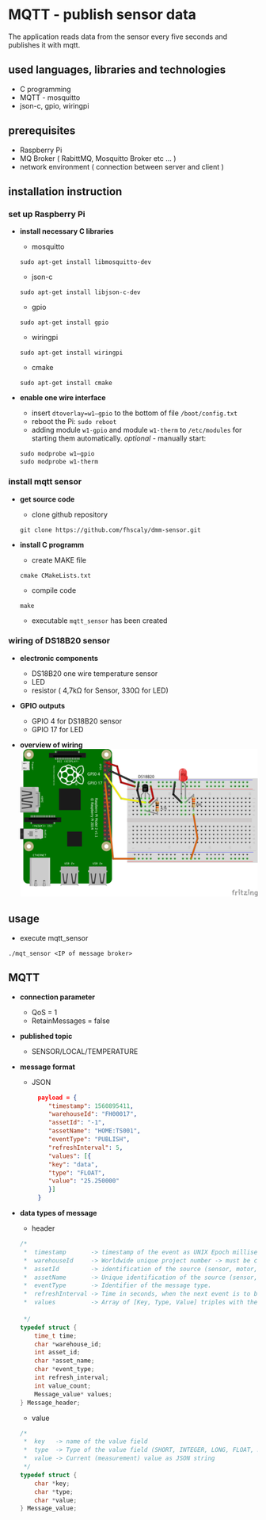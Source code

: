 # MQTT - publish sensor data
The application reads data from the sensor every five seconds and publishes it with mqtt.  

## used languages, libraries and technologies
* C programming
* MQTT - mosquitto
* json-c, gpio, wiringpi

## prerequisites
* Raspberry Pi
* MQ Broker ( RabittMQ, Mosquitto Broker etc ...  )
* network environment ( connection between server and client )

## installation instruction

### set up Raspberry Pi
*  **install necessary C libraries**
    *  mosquitto
      ```
      sudo apt-get install libmosquitto-dev
      ```
    * json-c
    ```
    sudo apt-get install libjson-c-dev
    ```
    * gpio
    ```
    sudo apt-get install gpio
    ```
    * wiringpi
    ```
    sudo apt-get install wiringpi
    ```
    * cmake
    ```
    sudo apt-get install cmake
    ```

* **enable one wire interface**
    * insert `dtoverlay=w1–gpio` to the bottom of file `/boot/config.txt`
    * reboot the Pi: `sudo reboot`
    * adding module `w1-gpio` and module `w1-therm` to `/etc/modules` for starting them automatically.
    _optional_ - manually start: 
    ```
    sudo modprobe w1–gpio
    sudo modprobe w1-therm 
    ```

### install mqtt sensor
*  **get source code**
    * clone github repository
    ```
    git clone https://github.com/fhscaly/dmm-sensor.git
    ```

* **install C programm** 
    * create MAKE file
    ```
    cmake CMakeLists.txt
    ```
    * compile code
    ```
    make 
    ```
    * executable `mqtt_sensor` has been created
    
### wiring of DS18B20 sensor
* **electronic components**
    * DS18B20 one wire temperature sensor
    * LED
    * resistor ( 4,7kΩ for Sensor, 330Ω for LED)
    
* **GPIO outputs**
    * GPIO 4 for DS18B20 sensor
    * GPIO 17 for LED
    
* **overview of wiring**
![](sensor.png)

## usage
* execute mqtt_sensor
```
./mqt_sensor <IP of message broker>
```

## MQTT

* **connection parameter**
    * QoS = 1
    * RetainMessages = false

* **published topic**
    * SENSOR/LOCAL/TEMPERATURE
    
* **message format**
    * JSON
    ```json
         payload = {
            "timestamp": 1560895411,
            "warehouseId": "FH00017",
            "assetId": "-1",
            "assetName": "HOME:TS001",
            "eventType": "PUBLISH",
            "refreshInterval": 5,
            "values": [{
            "key": "data",
            "type": "FLOAT",
            "value": "25.250000"
            }]
         }
    ```
* **data types of message**
    * header
    ```c
    /*
     *  timestamp       -> timestamp of the event as UNIX Epoch milliseconds.
     *  warehouseId     -> Worldwide unique project number -> must be configurable!
     *  assetId         -> identification of the source (sensor, motor, component, etc.)
     *  assetName       -> Unique identification of the source (sensor, motor, component, etc.)
     *  eventType       -> Identifier of the message type.
     *  refreshInterval -> Time in seconds, when the next event is to be expected -> quasi a kind of watchdog Functionality. Set to -1 to deactivate.
     *  values          -> Array of [Key, Type, Value] triples with the current (measured) values. Maximum 24!
    
     */
    typedef struct {
        time_t time;
        char *warehouse_id;
        int asset_id;
        char *asset_name;
        char *event_type;
        int refresh_interval;
        int value_count;
        Message_value* values;
    } Message_header;
    ```

    * value
    ```c
    /*
     *  key   -> name of the value field
     *  type  -> Type of the value field (SHORT, INTEGER, LONG, FLOAT, DOUBLE, BOOLEAN, TIMESTAMP, STRING, JSON)
     *  value -> Current (measurement) value as JSON string
     */
    typedef struct {
        char *key;
        char *type;
        char *value;
    } Message_value;
    ```
    

    
    


